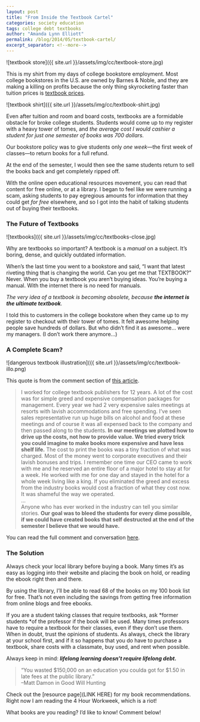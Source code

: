 ```yaml
---
layout: post
title: "From Inside the Textbook Cartel"
categories: society education
tags: college debt textbooks
author: "Amanda Lynn Elliott"
permalink: /blog/2014/05/textbook-cartel/
excerpt_separator: <!--more-->
---
```


![textbook store]({{ site.url }}/assets/img/cc/textbook-store.jpg)

This is my shirt from my days of college bookstore employment. Most college bookstores in the U.S. are owned by Barnes & Noble, and they are making a killing on profits because the only thing skyrocketing faster than tuition prices is [textbook prices](http://www.huffingtonpost.com/2013/01/04/college-textbook-prices-increase_n_2409153.html).<!--more-->

![textbook shirt]({{ site.url }}/assets/img/cc/textbook-shirt.jpg)

Even after tuition and room and board costs, textbooks are a formidable obstacle for broke college students. Students would come up to my register with a heavy tower of tomes, and *the average cost I would cashier a student for just one semester of books was 700 dollars.*

Our bookstore policy was to give students only *one week*—the first week of classes—to return books for a full refund.

At the end of the semester, I would then see the same students return to sell the books back and get completely ripped off.

With the online open educational resources movement, you can read that content for free online, or at a library. I began to feel like we were running a scam, asking students to pay egregious amounts for information that they could get *for free* elsewhere, and so I got into the habit of talking students out of buying their textbooks.

### The Future of Textbooks

![textbooks]({{ site.url }}/assets/img/cc/textbooks-close.jpg)

Why are textbooks so important? A textbook is a *manual* on a subject. It’s boring, dense, and quickly outdated information.

When’s the last time you went to a bookstore and said, “I want that latest riveting thing that is changing the world. Can you get me that TEXTBOOK?” Never. When you buy a textbook you aren’t buying ideas. You’re buying a manual. With the internet there is no need for manuals.

*The very idea of a textbook is becoming obsolete, because **the internet is the ultimate textbook**.*

I told this to customers in the college bookstore when they came up to my register to checkout with their tower of tomes. It felt awesome helping people save hundreds of dollars. But who didn’t find it as awesome… were my managers. (I don’t work there anymore…)

### A Complete Scam?

![dangerous textbook illustration]({{ site.url }}/assets/img/cc/textbook-illo.png)

This quote is from the comment section of [this article](http://www.huffingtonpost.com/2013/01/04/college-textbook-prices-increase_n_2409153.html).

<blockquote>
I worked for college textbook publishers for 12 years. A lot of the cost was for simple greed and expensive compensation packages for management. Every year we had 2 very expensive sales meetings at resorts with lavish accommodations and free spending. I’ve seen sales representative run up huge bills on alcohol and food at these meetings and of course it was all expensed back to the company and then passed along to the students. <b>In our meetings we plotted how to drive up the costs, not how to provide value. We tried every trick you could imagine to make books more expensive and have less shelf life.</b> The cost to print the books was a tiny fraction of what was charged. Most of the money went to corporate executives and their lavish bonuses and trips. I remember one time our CEO came to work with me and he reserved an entire floor of a major hotel to stay at for a week. He worked with me for one day and stayed in the hotel for a whole week living like a king. If you eliminated the greed and excess from the industry books would cost a fraction of what they cost now. It was shameful the way we operated.<br>
…<br>
Anyone who has ever worked in the industry can tell you similar stories. <b>Our goal was to bleed the students for every dime possible, if we could have created books that self destructed at the end of the semester I believe that we would have.</b>
</blockquote>

You can read the full comment and conversation [here](http://www.huffingtonpost.com/2013/01/04/college-textbook-prices-increase_n_2409153.html#conversation-2409153-220150973).

### The Solution

Always check your local library before buying a book. Many times it’s as easy as logging into their website and placing the book on hold, or reading the ebook right then and there.

By using the library, I’ll be able to read 68 of the books on my 100 book list for free. That’s not even including the savings from getting free information from online blogs and free ebooks.

If you are a student taking classes that require textbooks, ask *former students *of the professor if the book will be used. Many times professors have to require a textbook for their classes, even if they don’t use them. When in doubt, trust the opinions of students. As always, check the library at your school first, and if it so happens that you do have to purchase a textbook, share costs with a classmate, buy used, and rent when possible.

Always keep in mind: ***lifelong learning doesn’t require lifelong debt.***

<blockquote>
“You wasted $150,000 on an education you coulda got for $1.50 in late fees at the public library.”
<footer>–Matt Damon in Good Will Hunting</footer>
</blockquote>

Check out the [resource page](LINK HERE) for my book recommendations. Right now I am reading the 4 Hour Workweek, which is a riot!

What books are you reading? I’d like to know! Comment below!